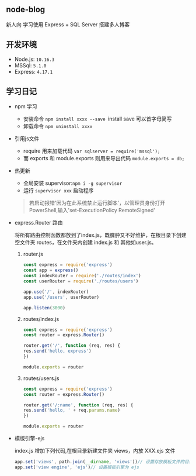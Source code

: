 ## node-blog

新人向  学习使用 Express + SQL Server 搭建多人博客


## 开发环境

- Node.js: `10.16.3`
- MSSql: `5.1.0`
- Express: `4.17.1`


## 学习日记

- npm 学习
    - 安装命令 `npm install xxxx --save `install save 可以首字母简写
    - 卸载命令 `npm uninstall xxxx`

- 引用js文件
    - require 用来加载代码 `var sqlserver = require('mssql');`
    - 而 exports 和 module.exports 则用来导出代码 `module.exports = db;`

- 热更新
    - 全局安装 supervisor:`npm i -g supervisor`
    - 运行 `supervisor xxx` 启动程序
    > 若启动报错'因为在此系统禁止运行脚本'，以管理员身份打开PowerShell,输入'set-ExecutionPolicy RemoteSigned'

- express.Router 路由
 
    将所有路由控制函数都放到了index.js，既臃肿又不好维护，在根目录下创建空文件夹 routes，在文件夹内创建 index.js 和 其他如user.js。

    1. router.js

        ```js   
        const express = require('express')
        const app = express()
        const indexRouter = require('./routes/index')
        const userRouter = require('./routes/users')

        app.use('/', indexRouter)
        app.use('/users', userRouter)

        app.listen(3000)
        ```
    2. routes/index.js
        ```js 
        const express = require('express')
        const router = express.Router()

        router.get('/', function (req, res) {
        res.send('hello, express')
        })

        module.exports = router
        ```
    3. routes/users.js
        ```js 
        const express = require('express')
        const router = express.Router()

        router.get('/:name', function (req, res) {
        res.send('hello, ' + req.params.name)
        })

        module.exports = router
        ```

- 模版引擎-ejs

    index.js 增加下列代码,在根目录新建文件夹 views，内放 XXX.ejs 文件

    ```js
    app.set('views', path.join(__dirname, 'views'))// 设置存放模板文件的目录
    app.set('view engine', 'ejs')// 设置模板引擎为 ejs
    ```
